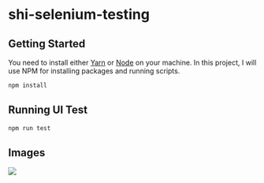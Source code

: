 # shi-selenium-testing

## Getting Started

You need to install either [Yarn](https://yarnpkg.com/en/) or [Node](https://nodejs.org/en/) on your machine. In this project, I will use NPM for installing packages and running scripts.

```sh
npm install
```

## Running UI Test

```sh
npm run test
```

## Images

![](public/shi-testing.gif)

